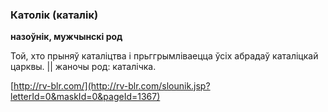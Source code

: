 ### Католік (каталік)
**назоўнік, мужчынскі род**

Той, хто прыняў каталіцтва і прьггрымліваецца ўсіх абрадаў каталіцкай царквы. || жаночы род: каталічка.

<a rel="author">[http://rv-blr.com/](http://rv-blr.com/slounik.jsp?letterId=0&maskId=0&pageId=1367)</a>

